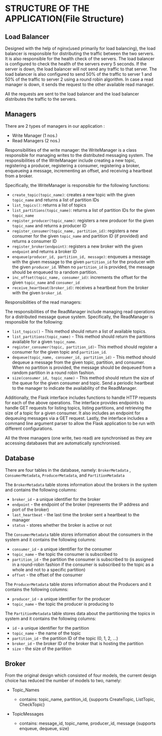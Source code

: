 # STRUCTURE OF THE APPLICATION(File Structure)

## Load Balancer 
Designed with the help of nginx(used primarily for load balancing), the load balancer is responsible for distributing the traffic between the two servers. It is also responsible for the health check of the servers. The load balancer is configured to check the health of the servers every 5 seconds. If the server is down, the load balancer will not send any traffic to that server. The load balancer is also configured to send 50% of the traffic to server 1 and 50% of the traffic to server 2 using a round robin algorithm. In case a read manager is down, it sends the request to the other available read manager.

All the requests are sent to the load balancer and the load balancer distributes the traffic to the servers.

## Managers
There are 2 types of managers in our application :
- Write Manager (1 nos.)
- Read Managers (2 nos.)

Responsibilities of the write manager: 
the WriteManager is a class responsible for managing writes to the distributed messaging system. The responsibilities of the WriteManager include creating a new topic, registering a producer, registering a consumer, registering a broker, enqueueing a message, incrementing an offset, and receiving a heartbeat from a broker.

Specifically, the WriteManager is responsible for the following functions:

- `create_topic(topic_name)`: creates a new topic with the given `topic_name` and returns a list of partition IDs
- `list_topics()`: returns a list of topics
- `list_partitions(topic_name)`: returns a list of partition IDs for the given `topic_name`
- `register_producer(topic_name)`: registers a new producer for the given `topic_name` and returns a producer ID
- `register_consumer(topic_name, partition_id)`: registers a new consumer for the given `topic_name` and partition ID (if provided) and returns a consumer ID
- `register_broker(endpoint)`: registers a new broker with the given `endpoint` and returns a broker ID
- `enqueue(producer_id, partition_id, message)`: enqueues a message with the given message to the given `partition_id` for the producer with the given `producer_id`. When no `partition_id` is provided, the message should be enqueued to a random partition.
- `inc_offset(topic_name, consumer_id)`: increments the offset for the given `topic_name` and `consumer_id`
- `receive_heartbeat(broker_id)`: receives a heartbeat from the broker with the given `broker_id`.

Responsibilities of the read managers:

The responsibilities of the ReadManager include managing read operations for a distributed message queue system. Specifically, the ReadManager is responsible for the following:

- `list_topics()` - This method should return a list of available topics.
- `list_partitions(topic_name)` - This method should return the partitions available for a given `topic_name`.
- `register_consumer(topic, partition_id)`- This method should register a consumer for the given topic and `partition_id`.
- `dequeue(topic_name, consumer_id, partition_id)` - This method should dequeue a message from the given topic, partition, and consumer. When no partition is provided, the message should be dequeued from a random partition in a round robin fashion.
- `size(consumer_id, topic_name)` - This method should return the size of the queue for the given consumer and topic.
Send a periodic heartbeat to the manager to indicate the availability of the ReadManager.

Additionally, the Flask interface includes functions to handle HTTP requests for each of the above operations. The interface provides endpoints to handle GET requests for listing topics, listing partitions, and retrieving the size of a topic for a given consumer. It also includes an endpoint for dequeuing messages via a GET request. Lastly, the interface includes a command line argument parser to allow the Flask application to be run with different configurations.

All the three managers (one write, two read) are synchronised as they are accessing databases that are automatically synchronised. 



## Database

There are four tables in the database, namely:
`BrokerMetadata` , `ConsumerMetadata`, `ProducerMetadata`, and `PartitionMetadata`

The `BrokerMetadata` table stores information about the brokers in the system and contains the following columns:
- `broker_id` - a unique identifier for the broker
- `endpoint` - the endpoint of the broker (represents the IP address and port of the broker)
- `last_heartbeat` - the last time the broker sent a heartbeat to the manager
- `status` - stores whether the broker is active or not 

The `ConsumerMetadata` table stores information about the consumers in the system and it contains the following columns:
- `consumer_id` - a unique identifier for the consumer
- `topic_name` - the topic the consumer is subscribed to
- `partition_id` - the partition the consumer is subscribed to (is assigned in a round-robin fashion if the consumer is subscribed to the topic as a whole and not to a specific partition)
- `offset` - the offset of the consumer

The `ProducerMetadata` table stores information about the Producers and it contains the following columns:
- `producer_id` - a unique identifier for the producer
- `topic_name` - the topic the producer is producing to

The `PartitionMetadata` table stores data about the partitioning the topics in system and it contains the following columns:
- `id` - a unique identifier for the partition
- `topic_name` - the name of the topic
- `partition_id` - the partition ID of the topic (0, 1, 2, ...)
- `broker_id` - the broker ID of the broker that is hosting the partition
- `size` - the size of the partition  

## Broker 
From the original design which consisted of four models, the current design choice has reduced the number of models to two, namely:

- Topic_Names
	- contains: topic_name, partition_id, {supports CreateTopic, ListTopic, CheckTopic}

- TopicMessages
	- contains: message_id, topic_name, producer_id, message {supports enqueue, dequeue, size}
